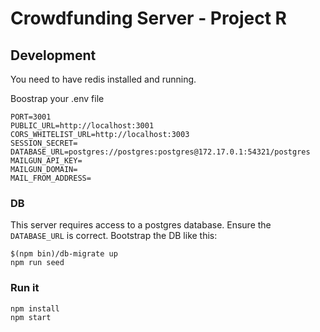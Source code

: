 # Crowdfunding Server - Project R

## Development
You need to have redis installed and running.

Boostrap your .env file
```
PORT=3001
PUBLIC_URL=http://localhost:3001
CORS_WHITELIST_URL=http://localhost:3003
SESSION_SECRET=
DATABASE_URL=postgres://postgres:postgres@172.17.0.1:54321/postgres
MAILGUN_API_KEY=
MAILGUN_DOMAIN=
MAIL_FROM_ADDRESS=
```

### DB
This server requires access to a postgres database. Ensure the `DATABASE_URL` is correct.
Bootstrap the DB like this:
```
$(npm bin)/db-migrate up
npm run seed
```

### Run it
```
npm install
npm start
```
